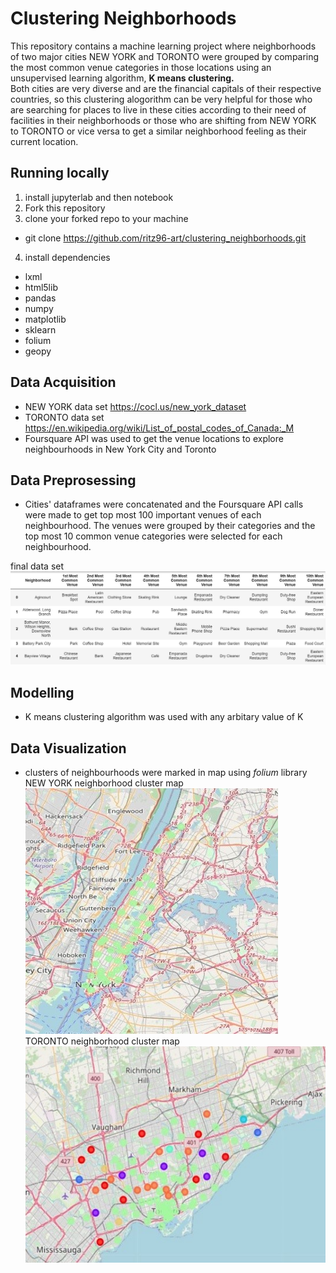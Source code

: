 # Clustering Neighborhoods  
This repository contains a machine learning project where neighborhoods of two major cities NEW YORK and TORONTO were grouped by comparing the most common venue categories in those locations using an unsupervised learning algorithm, **K means clustering.**  
Both cities are very diverse and are the financial capitals of their respective countries, so this clustering alogorithm can be very helpful for those who are searching for places to live in these cities according to their need of facilities in their neighborhoods or those who are shifting from NEW YORK to TORONTO or vice versa to get a similar neighborhood feeling as their current location.  
## Running locally  
1. install jupyterlab and then notebook  
2. Fork this repository  
3. clone your forked repo to your machine  
* git clone https://github.com/ritz96-art/clustering_neighborhoods.git  
4. install dependencies  
* lxml  
* html5lib  
* pandas  
* numpy  
* matplotlib  
* sklearn  
* folium  
* geopy   
## Data Acquisition
  * NEW YORK data set https://cocl.us/new_york_dataset    
  * TORONTO data set https://en.wikipedia.org/wiki/List_of_postal_codes_of_Canada:_M  
  * Foursquare API was used to get the venue locations to explore neighbourhoods in New York City and Toronto  
## Data Preprosessing  
  * Cities' dataframes were concatenated and the Foursquare API calls were made to get top most 100 important venues of each neighbourhood. The venues were grouped by their categories and the top most 10 common venue categories were selected for each neighbourhood.
  
  final data set  
  ![final data set](https://github.com/ritz96-art/clustering_neighborhoods/blob/master/project1.JPG?raw=true)
## Modelling  
  * K means clustering algorithm was used with any arbitary value of K  
## Data Visualization  
  * clusters of neighbourhoods were marked in map using *folium* library   
  NEW YORK neighborhood cluster map  
  ![](https://github.com/ritz96-art/clustering_neighborhoods/blob/master/project2.jpg?raw=true)  
  TORONTO neighborhood cluster map  
  ![](https://github.com/ritz96-art/clustering_neighborhoods/blob/master/project3.jpg?raw=true)  
